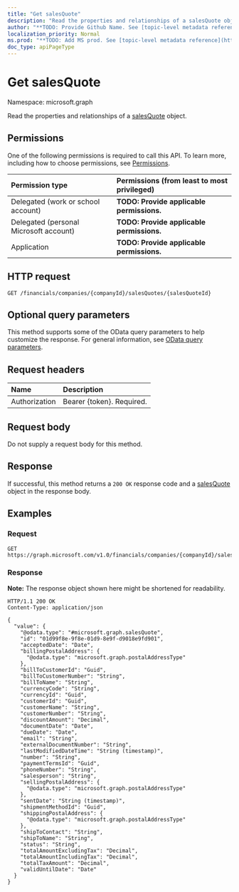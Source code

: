 ```yaml
---
title: "Get salesQuote"
description: "Read the properties and relationships of a salesQuote object."
author: "**TODO: Provide Github Name. See [topic-level metadata reference](https://msgo.azurewebsites.net/add/document/guidelines/metadata.html#topic-level-metadata)**"
localization_priority: Normal
ms.prod: "**TODO: Add MS prod. See [topic-level metadata reference](https://msgo.azurewebsites.net/add/document/guidelines/metadata.html#topic-level-metadata)**"
doc_type: apiPageType
---
```


# Get salesQuote
Namespace: microsoft.graph



Read the properties and relationships of a [salesQuote](../resources/salesquote.md) object.

## Permissions
One of the following permissions is required to call this API. To learn more, including how to choose permissions, see [Permissions](/graph/permissions-reference).

|Permission type|Permissions (from least to most privileged)|
|:---|:---|
|Delegated (work or school account)|**TODO: Provide applicable permissions.**|
|Delegated (personal Microsoft account)|**TODO: Provide applicable permissions.**|
|Application|**TODO: Provide applicable permissions.**|

## HTTP request

<!-- {
  "blockType": "ignored"
}
-->
``` http
GET /financials/companies/{companyId}/salesQuotes/{salesQuoteId}
```

## Optional query parameters
This method supports some of the OData query parameters to help customize the response. For general information, see [OData query parameters](/graph/query-parameters).

## Request headers
|Name|Description|
|:---|:---|
|Authorization|Bearer {token}. Required.|

## Request body
Do not supply a request body for this method.

## Response

If successful, this method returns a `200 OK` response code and a [salesQuote](../resources/salesquote.md) object in the response body.

## Examples

### Request
<!-- {
  "blockType": "request",
  "name": "get_salesquote"
}
-->
``` http
GET https://graph.microsoft.com/v1.0/financials/companies/{companyId}/salesQuotes/{salesQuoteId}
```


### Response
**Note:** The response object shown here might be shortened for readability.
<!-- {
  "blockType": "response",
  "truncated": true,
  "@odata.type": "microsoft.graph.salesQuote"
}
-->
``` http
HTTP/1.1 200 OK
Content-Type: application/json

{
  "value": {
    "@odata.type": "#microsoft.graph.salesQuote",
    "id": "01d99f8e-9f8e-01d9-8e9f-d9018e9fd901",
    "acceptedDate": "Date",
    "billingPostalAddress": {
      "@odata.type": "microsoft.graph.postalAddressType"
    },
    "billToCustomerId": "Guid",
    "billToCustomerNumber": "String",
    "billToName": "String",
    "currencyCode": "String",
    "currencyId": "Guid",
    "customerId": "Guid",
    "customerName": "String",
    "customerNumber": "String",
    "discountAmount": "Decimal",
    "documentDate": "Date",
    "dueDate": "Date",
    "email": "String",
    "externalDocumentNumber": "String",
    "lastModifiedDateTime": "String (timestamp)",
    "number": "String",
    "paymentTermsId": "Guid",
    "phoneNumber": "String",
    "salesperson": "String",
    "sellingPostalAddress": {
      "@odata.type": "microsoft.graph.postalAddressType"
    },
    "sentDate": "String (timestamp)",
    "shipmentMethodId": "Guid",
    "shippingPostalAddress": {
      "@odata.type": "microsoft.graph.postalAddressType"
    },
    "shipToContact": "String",
    "shipToName": "String",
    "status": "String",
    "totalAmountExcludingTax": "Decimal",
    "totalAmountIncludingTax": "Decimal",
    "totalTaxAmount": "Decimal",
    "validUntilDate": "Date"
  }
}
```

